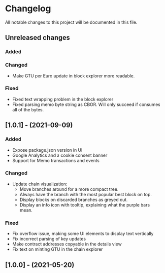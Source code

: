 # Changelog

All notable changes to this project will be documented in this file.

## Unreleased changes

### Added

### Changed
- Make GTU per Euro update in block explorer more readable.

### Fixed
- Fixed text wrapping problem in the block explorer
- Fixed parsing memo byte string as CBOR. Will only succeed if consumes all of the bytes.

## [1.0.1] - (2021-09-09)

### Added
- Expose package.json version in UI
- Google Analytics and a cookie consent banner
- Support for Memo transactions and events

### Changed
- Update chain visualization:
  - Move branches around for a more compact tree.
  - Always have the branch with the most popular best block on top.
  - Display blocks on discarded branches as greyed out.
  - Display an info icon with tooltip, explaining what the purple bars mean.

### Fixed
- Fix overflow issue, making some UI elements to display text vertically
- Fix incorrect parsing of key updates
- Make contract addresses copyable in the details view
- Fix text on minting GTU in the chain explorer

## [1.0.0] - (2021-05-20)
